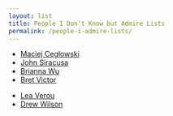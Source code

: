 ```yaml
---
layout: list
title: People I Don't Know but Admire Lists
permalink: /people-i-admire-lists/
---
```


<style>
.lists ul:nth-child(2)::before {
    content: 'Their Ideas';
}
.lists ul:last-child::before {
    content: 'Their Work';
}
</style>

- [Maciej Cegłowski](http://idlewords.com)
- [John Siracusa](http://hypercritical.co)
- [Brianna Wu](http://www.briannawu.net)
- [Bret Victor](http://worrydream.com)

<!--two items:-->

- [Lea Verou](https://twitter.com/LeaVerou)
- [Drew Wilson](http://drewwilson.com)
